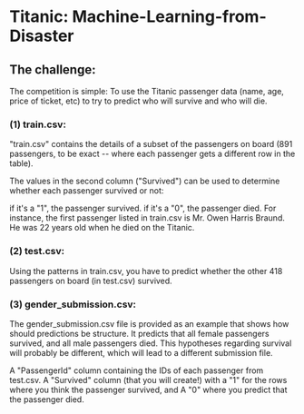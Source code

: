 # Titanic: Machine-Learning-from-Disaster


## The challenge:

The competition is simple: To use the Titanic passenger data (name, age, price of ticket, etc) to try to predict who will survive and who will die.


### (1) train.csv:
"train.csv" contains the details of a subset of the passengers on board (891 passengers, to be exact -- where each passenger gets a different row in the table).

The values in the second column ("Survived") can be used to determine whether each passenger survived or not:

if it's a "1", the passenger survived.
if it's a "0", the passenger died.
For instance, the first passenger listed in train.csv is Mr. Owen Harris Braund. He was 22 years old when he died on the Titanic.

### (2) test.csv:
Using the patterns in train.csv, you have to predict whether the other 418 passengers on board (in test.csv) survived.

### (3) gender_submission.csv:
The gender_submission.csv file is provided as an example that shows how should predictions be structure. It predicts that all female passengers survived, and all male passengers died. This hypotheses regarding survival will probably be different, which will lead to a different submission file. 

A "PassengerId" column containing the IDs of each passenger from test.csv.
A "Survived" column (that you will create!) with a "1" for the rows where you think the passenger survived, and
A "0" where you predict that the passenger died.
